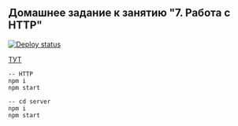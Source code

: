 ## Домашнее задание к занятию "7. Работа с HTTP"

[![Deploy status](https://ci.appveyor.com/api/projects/status/37mu1my8rqqc2f8g?svg=true)](https://ci.appveyor.com/project/OlgaIts/ahj-homework-7-http)

[ТУТ](https://olgaits.github.io/ahj-homework-7-http/)​


```shell
-- HTTP
npm i
npm start

-- cd server
npm i
npm start
```
